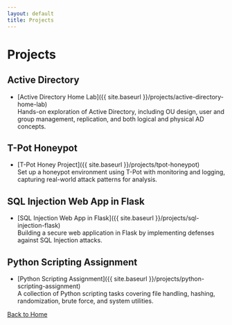 ```yaml
---
layout: default
title: Projects
---
```


# Projects

## Active Directory 

- [Active Directory Home Lab]({{ site.baseurl }}/projects/active-directory-home-lab)  
  Hands-on exploration of Active Directory, including OU design, user and group management, replication, and both logical and physical AD concepts.

## T-Pot Honeypot 
- [T-Pot Honey Project]({{ site.baseurl }}/projects/tpot-honeypot)  
  Set up a honeypot environment using T-Pot with monitoring and logging, capturing real-world attack patterns for analysis.

## SQL Injection Web App in Flask
- [SQL Injection Web App in Flask]({{ site.baseurl }}/projects/sql-injection-flask)  
  Building a secure web application in Flask by implementing defenses against SQL Injection attacks.

## Python Scripting Assignment
- [Python Scripting Assignment]({{ site.baseurl }}/projects/python-scripting-assignment)  
  A collection of Python scripting tasks covering file handling, hashing, randomization, brute force, and system utilities.    

[Back to Home](index.md)
